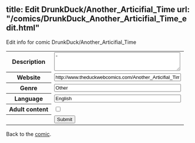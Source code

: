 title: Edit DrunkDuck/Another_Articifial_Time
url: "/comics/DrunkDuck_Another_Articifial_Time_edit.html"
---
Edit info for comic DrunkDuck/Another_Articifial_Time

<form name="comic" action="http://gaepostmail.appspot.com/comic/" method="post">
<table class="comicinfo">
<tr>
<th>Description</th><td><textarea name="description" cols="40" rows="3">-</textarea></td>
</tr>
<tr>
<th>Website</th><td><input type="text" name="url" value="http://www.theduckwebcomics.com/Another_Articifial_Time/" size="40"/></td>
</tr>
<tr>
<th>Genre</th><td><input type="text" name="genre" value="Other" size="40"/></td>
</tr>
<tr>
<th>Language</th><td><input type="text" name="language" value="English" size="40"/></td>
</tr>
<tr>
<th>Adult content</th><td><input type="checkbox" name="adult" value="adult" /></td>
</tr>
<tr>
<th></th><td>
<input type="hidden" name="comic" value="DrunkDuck_Another_Articifial_Time" />
<input type="submit" name="submit" value="Submit" />
</td>
</tr>
</table>
</form>

Back to the [comic](DrunkDuck_Another_Articifial_Time.html).
